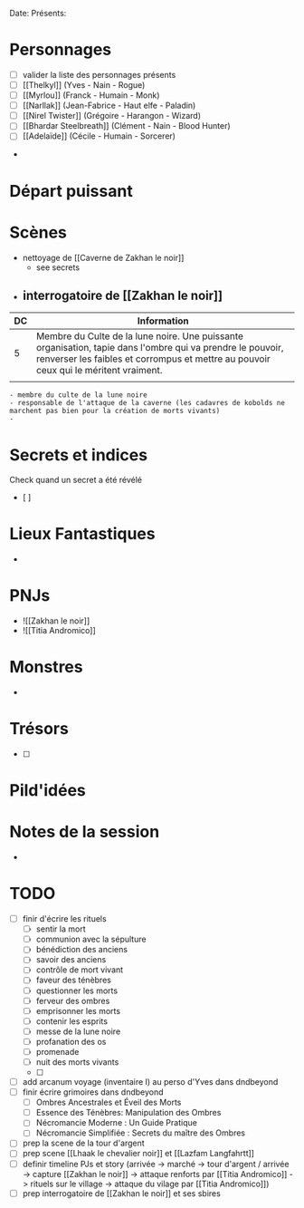Date: 
Présents: 


# Personnages
- [ ] valider la liste des personnages présents
- [ ] [[Thelkyl]] (Yves - Nain - Rogue)
- [ ] [[Myrlou]] (Franck - Humain - Monk)
- [ ] [[Narllak]] (Jean-Fabrice - Haut elfe - Paladin)
- [ ] [[Nirel Twister]] (Grégoire - Harangon - Wizard)
- [ ] [[Bhardar Steelbreath]] (Clément - Nain - Blood Hunter)
- [ ] [[Adelaïde]] (Cécile - Humain - Sorcerer)
- 

# Départ puissant


# Scènes
- nettoyage de [[Caverne de Zakhan le noir]]
	- see secrets
- interrogatoire de [[Zakhan le noir]]
	- 

| DC  | Information                                                                                                                                                                                        |
| --- | -------------------------------------------------------------------------------------------------------------------------------------------------------------------------------------------------- |
| 5   | Membre du Culte de la lune noire. Une puissante organisation, tapie dans l'ombre qui va prendre le pouvoir, renverser les faibles et corrompus et mettre au pouvoir ceux qui le méritent vraiment. |
|     |                                                                                                                                                                                                    |

	- membre du culte de la lune noire
	- responsable de l'attaque de la caverne (les cadavres de kobolds ne marchent pas bien pour la création de morts vivants)
	- 

# Secrets et indices
Check quand un secret a été révélé
- [ ] 

# Lieux Fantastiques
- 

# PNJs
- ![[Zakhan le noir]]
- ![[Titia Andromico]]

# Monstres
- 

# Trésors
- [ ]


# Pild'idées
> 

# Notes de la session
- 


# TODO
- [ ] finir d'écrire les rituels
	- [ ] sentir la mort
	- [ ] communion avec la sépulture
	- [ ] bénédiction des anciens
	- [ ] savoir des anciens
	- [ ] contrôle de mort vivant
	- [ ] faveur des ténèbres
	- [ ] questionner les morts
	- [ ] ferveur des ombres
	- [ ] emprisonner les morts
	- [ ] contenir les esprits
	- [ ] messe de la lune noire
	- [ ] profanation des os
	- [ ] promenade
	- [ ] nuit des morts vivants
	- [ ] 
- [ ] add arcanum voyage (inventaire I) au perso d'Yves dans dndbeyond
- [ ] finir écrire grimoires dans dndbeyond
	- [ ] Ombres Ancestrales et Éveil des Morts
	- [ ] Essence des Ténèbres: Manipulation des Ombres
	- [ ] Nécromancie Moderne : Un Guide Pratique
	- [ ] Nécromancie Simplifiée : Secrets du maître des Ombres
- [ ] prep la scene de la tour d'argent
- [ ] prep scene [[Lhaak le chevalier noir]] et [[Lazfam Langfahrtt]]
- [ ] definir timeline PJs et story (arrivée -> marché -> tour d'argent / arrivée -> capture [[Zakhan le noir]] -> attaque renforts par [[Titia Andromico]] -> rituels sur le village -> attaque du vilage par [[Titia Andromico]])
- [ ] prep interrogatoire de [[Zakhan le noir]] et ses sbires